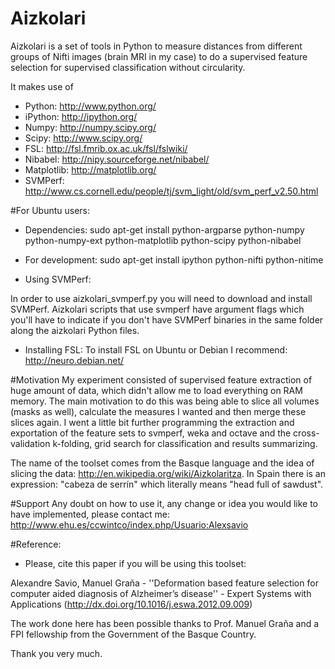 Aizkolari
=========

Aizkolari is a set of tools in Python to measure distances from different groups of Nifti images (brain MRI in my case) to do a supervised feature selection for supervised classification without circularity.

It makes use of 
- Python: http://www.python.org/
- iPython: http://ipython.org/
- Numpy: http://numpy.scipy.org/
- Scipy: http://www.scipy.org/
- FSL: http://fsl.fmrib.ox.ac.uk/fsl/fslwiki/
- Nibabel: http://nipy.sourceforge.net/nibabel/
- Matplotlib: http://matplotlib.org/
- SVMPerf: http://www.cs.cornell.edu/people/tj/svm_light/old/svm_perf_v2.50.html


#For Ubuntu users:
- Dependencies:
sudo apt-get install python-argparse python-numpy python-numpy-ext python-matplotlib python-scipy python-nibabel

- For development:
sudo apt-get install ipython python-nifti python-nitime

- Using SVMPerf:

In order to use aizkolari_svmperf.py you will need to download and install SVMPerf. Aizkolari scripts that use svmperf have argument flags which you'll have to indicate if you don't have SVMPerf binaries in the same folder along the aizkolari Python files.

- Installing FSL:
To install FSL on Ubuntu or Debian I recommend: http://neuro.debian.net/

#Motivation
My experiment consisted of supervised feature extraction of huge amount of data, which didn't allow me to load everything on RAM memory. The main motivation to do this was being able to slice all volumes (masks as well), calculate the measures I wanted and then merge these slices again. I went a little bit further programming the extraction and exportation of the feature sets to svmperf, weka and octave and the cross-validation k-folding, grid search for classification and results summarizing.

The name of the toolset comes from the Basque language and the idea of slicing the data: http://en.wikipedia.org/wiki/Aizkolaritza.
In Spain there is an expression: "cabeza de serrín" which literally means "head full of sawdust".

#Support
Any doubt on how to use it, any change or idea you would like to have implemented, please contact me:
http://www.ehu.es/ccwintco/index.php/Usuario:Alexsavio

#Reference:
- Please, cite this paper if you will be using this toolset:

Alexandre Savio, Manuel Graña - ''Deformation based feature selection for computer aided diagnosis of Alzheimer’s disease'' - Expert Systems with Applications
(http://dx.doi.org/10.1016/j.eswa.2012.09.009)

The work done here has been possible thanks to Prof. Manuel Graña and a FPI fellowship from the Government of the Basque Country.

Thank you very much.
